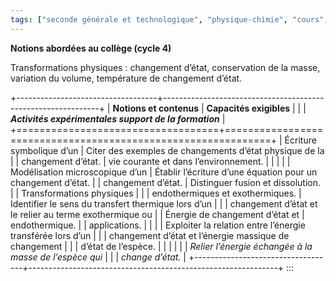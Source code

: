 ```yaml
---
tags: ["seconde générale et technologique", "physique-chimie", "cours", "lycée"]
---
```

**Notions abordées au collège (cycle 4)**

Transformations physiques : changement d’état, conservation de la masse, variation du volume,
température de changement d’état.

+-----------------------------------+--------------------------------------------------------------+
|      **Notions et contenus**      |                   **Capacités exigibles**                    |
|                                   |    **_Activités expérimentales support de la formation_**    |
+===================================+==============================================================+
| Écriture symbolique d’un          | Citer des exemples de changements d’état physique de la      |
| changement d’état.                | vie courante et dans l’environnement.                        |
|                                   |                                                              |
| Modélisation microscopique d’un   | Établir l’écriture d’une équation pour un changement d’état. |
| changement d’état.                | Distinguer fusion et dissolution.                            |
| Transformations physiques         |                                                              |
| endothermiques et exothermiques.  | Identifier le sens du transfert thermique lors d’un          |
|                                   | changement d’état et le relier au terme exothermique ou      |
| Énergie de changement d’état et   | endothermique.                                               |
| applications.                     |                                                              |
|                                   | Exploiter la relation entre l’énergie transférée lors d’un   |
|                                   | changement d’état et l’énergie massique de changement        |
|                                   | d’état de l’espèce.                                          |
|                                   |                                                              |
|                                   | _Relier l’énergie échangée à la masse de l’espèce qui_       |
|                                   | _change d’état._                                             |
+-----------------------------------+--------------------------------------------------------------+
:::

